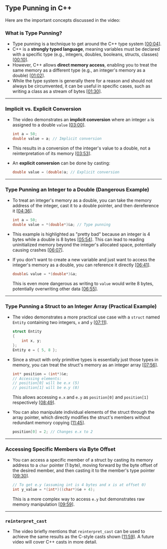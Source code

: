 ## Type Punning in C++

Here are the important concepts discussed in the video:

### What is Type Punning?

  * Type punning is a technique to get around the C++ type system \[[00:04](http://www.youtube.com/watch?v=8egZ_5GA9Bc&t=4)\].
  * C++ is a **strongly typed language**, meaning variables must be declared with a specific type (e.g., integers, doubles, booleans, structs, classes) \[[00:10](http://www.youtube.com/watch?v=8egZ_5GA9Bc&t=10)\].
  * However, C++ allows **direct memory access**, enabling you to treat the same memory as a different type (e.g., an integer's memory as a double) \[[01:02](http://www.youtube.com/watch?v=8egZ_5GA9Bc&t=62)\].
  * While the type system is generally there for a reason and should not always be circumvented, it can be useful in specific cases, such as writing a class as a stream of bytes \[[01:30](http://www.youtube.com/watch?v=8egZ_5GA9Bc&t=90)\].

-----

### Implicit vs. Explicit Conversion

  * The video demonstrates an **implicit conversion** where an integer `a` is assigned to a double `value` \[[03:00](http://www.youtube.com/watch?v=8egZ_5GA9Bc&t=180)\].

    ```cpp
    int a = 50;
    double value = a; // Implicit conversion
    ```

  * This results in a conversion of the integer's value to a double, not a reinterpretation of its memory \[[03:53](http://www.youtube.com/watch?v=8egZ_5GA9Bc&t=233)\].

  * An **explicit conversion** can be done by casting:

    ```cpp
    double value = (double)a; // Explicit conversion
    ```

-----

### Type Punning an Integer to a Double (Dangerous Example)

  * To treat an integer's memory as a double, you can take the memory address of the integer, cast it to a double pointer, and then dereference it \[[04:36](http://www.youtube.com/watch?v=8egZ_5GA9Bc&t=276)\].

    ```cpp
    int a = 50;
    double value = *(double*)&a; // Type punning
    ```

  * This example is highlighted as "pretty bad" because an integer is 4 bytes while a double is 8 bytes \[[05:54](http://www.youtube.com/watch?v=8egZ_5GA9Bc&t=354)\]. This can lead to reading uninitialized memory beyond the integer's allocated space, potentially causing crashes \[[06:07](http://www.youtube.com/watch?v=8egZ_5GA9Bc&t=367)\].

  * If you don't want to create a new variable and just want to access the integer's memory as a double, you can reference it directly \[[06:41](http://www.youtube.com/watch?v=8egZ_5GA9Bc&t=401)\].

    ```cpp
    double& value = *(double*)&a;
    ```

    This is even more dangerous as writing to `value` would write 8 bytes, potentially overwriting other data \[[06:55](http://www.youtube.com/watch?v=8egZ_5GA9Bc&t=415)\].

-----

### Type Punning a Struct to an Integer Array (Practical Example)

  * The video demonstrates a more practical use case with a `struct` named `Entity` containing two integers, `x` and `y` \[[07:11](http://www.youtube.com/watch?v=8egZ_5GA9Bc&t=431)\].

    ```cpp
    struct Entity
    {
        int x, y;
    };
    Entity e = { 5, 8 };
    ```

  * Since a struct with only primitive types is essentially just those types in memory, you can treat the struct's memory as an integer array \[[07:56](http://www.youtube.com/watch?v=8egZ_5GA9Bc&t=476)\].

    ```cpp
    int* position = (int*)&e;
    // Accessing elements:
    // position[0] will be e.x (5)
    // position[1] will be e.y (8)
    ```

    This allows accessing `e.x` and `e.y` as `position[0]` and `position[1]` respectively \[[08:49](http://www.youtube.com/watch?v=8egZ_5GA9Bc&t=529)\].

  * You can also manipulate individual elements of the struct through the array pointer, which directly modifies the struct's members without redundant memory copying \[[11:45](http://www.youtube.com/watch?v=8egZ_5GA9Bc&t=705)\].

    ```cpp
    position[0] = 2; // Changes e.x to 2
    ```

-----

### Accessing Specific Members via Byte Offset

  * You can access a specific member of a struct by casting its memory address to a `char` pointer (1 byte), moving forward by the byte offset of the desired member, and then casting it to the member's type pointer \[[09:30](http://www.youtube.com/watch?v=8egZ_5GA9Bc&t=570)\].

    ```cpp
    // To get e.y (assuming int is 4 bytes and x is at offset 0)
    int y_value = *(int*)((char*)&e + 4);
    ```

    This is a more complex way to access `e.y` but demonstrates raw memory manipulation \[[09:59](http://www.youtube.com/watch?v=8egZ_5GA9Bc&t=599)\].

-----

### `reinterpret_cast`

  * The video briefly mentions that `reinterpret_cast` can be used to achieve the same results as the C-style casts shown \[[11:59](http://www.youtube.com/watch?v=8egZ_5GA9Bc&t=719)\]. A future video will cover C++ casts in more detail.
